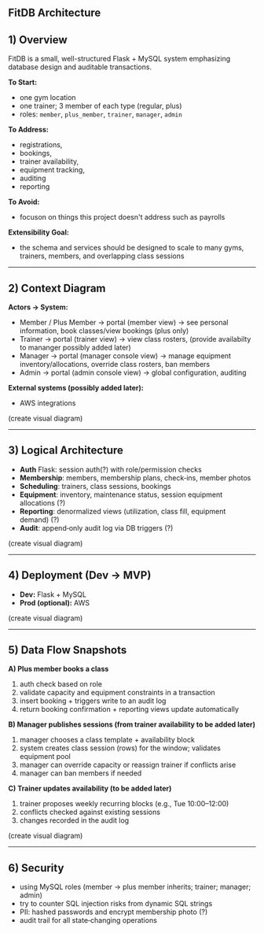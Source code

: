 ## FitDB Architecture

## 1) Overview
FitDB is a small, well-structured Flask + MySQL system emphasizing database design and auditable transactions.

**To Start:**
- one gym location
- one trainer; 3 member of each type (regular, plus)
- roles: `member`, `plus_member`, `trainer`, `manager`, `admin`

**To Address:**
- registrations,
- bookings,
- trainer availability,
- equipment tracking,
- auditing
- reporting

**To Avoid:**
- focuson on things this project doesn't address such as payrolls

**Extensibility Goal:**
- the schema and services should be designed to scale to many gyms, trainers, members, and overlapping class sessions

---

## 2) Context Diagram
**Actors → System:**
- Member / Plus Member → portal (member view) → see personal information, book classes/view bookings (plus only)
- Trainer → portal (trainer view) → view class rosters, (provide availabilty to mananger possibly added later)
- Manager → portal (manager console view) →  manage equipment inventory/allocations, override class rosters, ban members
- Admin → portal (admin console view) → global configuration, auditing

**External systems (possibly added later):**
- AWS integrations

(create visual diagram)

---

## 3) Logical Architecture
- **Auth** Flask: session auth(?) with role/permission checks
- **Membership**: members, membership plans, check‑ins, member photos
- **Scheduling**: trainers, class sessions, bookings
- **Equipment**: inventory, maintenance status, session equipment allocations (?)
- **Reporting**: denormalized views (utilization, class fill, equipment demand) (?)
- **Audit**: append‑only audit log via DB triggers (?)

(create visual diagram)

---

## 4) Deployment (Dev → MVP)
- **Dev:** Flask + MySQL
- **Prod (optional):** AWS

(create visual diagram)

---

## 5) Data Flow Snapshots
**A) Plus member books a class**
1. auth check based on role
2. validate capacity and equipment constraints in a transaction
3. insert booking + triggers write to an audit log
4. return booking confirmation + reporting views update automatically

**B) Manager publishes sessions (from trainer availability to be added later)**
1. manager chooses a class template + availability block
2. system creates class session (rows) for the window; validates equipment pool
3. manager can override capacity or reassign trainer if conflicts arise
4. manager can ban members if needed

**C) Trainer updates availability (to be added later)**
1. trainer proposes weekly recurring blocks (e.g., Tue 10:00–12:00)
2. conflicts checked against existing sessions
3. changes recorded in the audit log

(create visual diagram)

---

## 6) Security
- using MySQL roles (member → plus member inherits; trainer; manager; admin)
- try to counter SQL injection risks from dynamic SQL strings
- PII: hashed passwords and encrypt membership photo (?)
- audit trail for all state‑changing operations